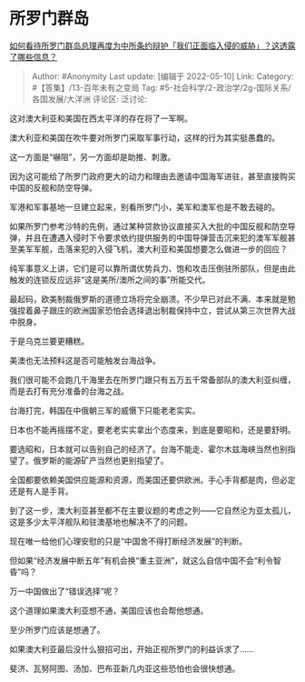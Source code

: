 # 所罗门群岛
[如何看待所罗门群岛总理再度为中所条约辩护「我们正面临入侵的威胁」？这透露了哪些信息？](https://www.zhihu.com/question/531467605/answer/2478409909)

> Author: #Anonymity
> Last update: [编辑于 2022-05-10]
> Link:
> Category: #【答集】/13-百年未有之变局
> Tag: #5-社会科学/2-政治学/2g-国际关系/各国发展/大洋洲
> 评论区:
> 泛讨论:

这对澳大利亚和美国在西太平洋的存在将了一军啊。

澳大利亚和美国在吹牛要对所罗门采取军事行动，这样的行为其实挺愚蠢的。

这一方面是“嚇阻”，另一方面却是助推、刺激。

因为这可能给了所罗门政府更大的动力和理由去邀请中国海军进驻，甚至直接购买中国的反舰和防空导弹。

军港和军事基地一旦建立起来，别看所罗门小，美军和澳军也是不敢去碰的。

如果所罗门参考沙特的先例，通过某种贷款协议直接买入大批的中国反舰和防空导弹，并且在遭遇入侵时下令要求依约提供服务的中国导弹营击沉来犯的澳军军舰甚至美军军舰，击落来犯的入侵飞机，澳大利亚和美国想要怎么做进一步的回应？

纯军事意义上讲，它们是可以靠所谓优势兵力、饱和攻击压倒驻所部队，但是由此触发的连锁反应远非“这是美所/澳所之间的事”所能交代。

最起码，欧美制裁俄罗斯的道德立场将完全崩溃。不少早已对此不满、本来就是勉强捏着鼻子跟庄的欧洲国家恐怕会选择退出制裁保持中立，尝试从第三次世界大战中脱身。

于是乌克兰要更糟糕。

美澳也无法预料这是否可能触发台海战争。

我们很可能不会跑几千海里去在所罗门跟只有五万五千常备部队的澳大利亚纠缠，而是去打有充分准备的台海之战。

台海打完，韩国在中俄朝三军的威慑下只能老老实实。

日本也不能再摇摆不定，要老老实实拿出个态度来，到底是要昭和，还是要舒明。

要选昭和，日本就可以告别自己的经济了。台海不能走、霍尔木兹海峡当然也别指望了。俄罗斯的能源矿产当然也更别指望了。

全国都要依赖美国供应能源和资源，而美国还要供欧洲。手心手背都是肉，但必定还是有人是手背。

到了这一步，澳大利亚甚至都不在主要议题的考虑之列——它自然沦为亚太孤儿，这是多少太平洋舰队和驻澳基地也解决不了的问题。

现在唯一给他们心理安慰的只是“中国舍不得打断经济发展”的判断。

但如果“经济发展中断五年”有机会换“重主亚洲”，就这么自信中国不会“利令智昏”吗？

万一中国做出了“错误选择”呢？

这个道理如果澳大利亚想不通，美国应该也会帮他想通。

至少所罗门应该是想通了。

如果澳大利亚最后没什么狠招可出，开始正视所罗门的利益诉求了……

斐济、瓦努阿图、汤加、巴布亚新几内亚这些恐怕也会很快想通。
